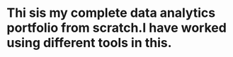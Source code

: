 # Thi sis my complete data analytics portfolio from scratch.I have worked using different tools in this.
